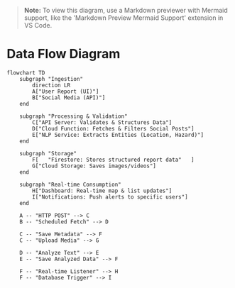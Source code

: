 > **Note:** To view this diagram, use a Markdown previewer with Mermaid support, like the 'Markdown Preview Mermaid Support' extension in VS Code.

# Data Flow Diagram

```mermaid
flowchart TD
    subgraph "Ingestion"
        direction LR
        A["User Report (UI)"]
        B["Social Media (API)"]
    end

    subgraph "Processing & Validation"
        C["API Server: Validates & Structures Data"]
        D["Cloud Function: Fetches & Filters Social Posts"]
        E["NLP Service: Extracts Entities (Location, Hazard)"]
    end

    subgraph "Storage"
        F[   "Firestore: Stores structured report data"   ]
        G["Cloud Storage: Saves images/videos"]
    end
    
    subgraph "Real-time Consumption"
        H["Dashboard: Real-time map & list updates"]
        I["Notifications: Push alerts to specific users"]
    end

    A -- "HTTP POST" --> C
    B -- "Scheduled Fetch" --> D
    
    C -- "Save Metadata" --> F
    C -- "Upload Media" --> G
    
    D -- "Analyze Text" --> E
    E -- "Save Analyzed Data" --> F
    
    F -- "Real-time Listener" --> H
    F -- "Database Trigger" --> I
```
